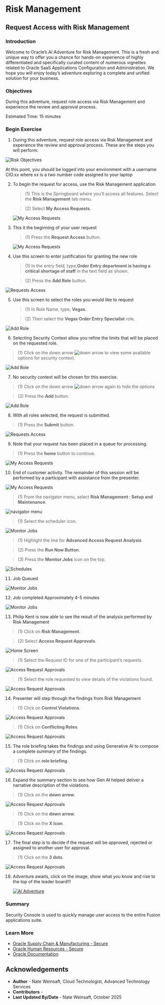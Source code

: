 # Risk Management

## **Request Access with Risk Management**

### **Introduction**

Welcome to Oracle’s AI Adventure for Risk Management.  This is a fresh and unique way to offer you a chance for hands-on experience of highly differentiated and specifically curated content of numerous vignettes related to Oracle SaaS Applications Configuration and Administration. We hope you will enjoy today’s adventure exploring a complete and unified solution for your business.

### **Objectives**

During this adventure, request role access via Risk Management and experience the review and approval process.

Estimated Time: 15 minutes

### **Begin Exercise**

1. During this adventure, request role access via Risk Management and experience the review and approval process.  These are the steps you will perform:

  ![Risk Objectives](../01-risk/images/riskimage001.jpg)

  At this point, you should be logged into your environment with a username CIO.xx where xx is a two number code assigned to your laptop


2. To begin the request for access, use the Risk Management application

   > (1) This is the Springboard where you’ll access all features.  Select the **Risk Management** tab menu. <br>

   > (2) Select **My Access Requests**.

   ![My Access Requests](../01-risk/images/riskimage002.jpg)

3. This it the beginning of your user request

    > (1) Press the **Request Access** button.

    ![My Access Requests](../01-risk/images/riskimage003.jpg)

4. Use this screen to enter justification for granting the new role

    > (1) In the entry field, type,**Order Entry department is having a critical shortage of staff** in the text field as shown. <br>

    > (2) Press the **Add Role** button.

  ![Requests Access](../01-risk/images/riskimage004.jpg)

5. Use this screen to select the roles you would like to request

    > (1) In Role Name, type, **Vegas**. <br>

    > (2) Then select the **Vegas Order Entry Specialist** role.

  ![Add Role](../01-risk/images/riskimage005.jpg)

6. Selecting Security Context allow you refine the limits that will be placed on the requested role.

  > (1) Click on the down arrow ![down arrow](../01-risk/images/icon02_downarrow.png) to view some available options for security context.

  ![Add Role](../01-risk/images/riskimage006.jpg)

7. No security context will be chosen for this exercise.

  > (1) Click on the down arrow ![down arrow](../01-risk/images/icon02_downarrow.png) again to hide the options <br>

  > (2) Press the **Add** button.

  ![Add Role](../01-risk/images/riskimage007.jpg)

8. With all roles selected, the request is submitted.

  > (1) Press the **Submit** button.

  ![Requests Access](../01-risk/images/riskimage008.jpg)

9. Note that your request has been placed in a queue for processing.

  > (1) Press the **home** button to continue.

  ![My Access Requests](../01-risk/images/riskimage009.jpg)

10. End of customer activity.  The remainder of this session will be performed by a participant with assistance from the presenter.

  ![My Access Requests](../01-risk/images/riskimage010.jpg)

  > (1) From the navigator menu, select **Risk Management : Setup and Maintenance**. <br>

  ![navigator menu](../01-risk/images/riskimage011.jpg)

  > (1) Select the scheduler icon.

  ![Monitor Jobs](../01-risk/images/riskimage012.jpg)

  > (1) Highlight the line for **Advanced Access Request Analysis** <br>

  > (2) Press the **Run Now Button**. <br>

  > (3) Press the **Monitor Jobs** icon on the top.

  ![Schedules](../01-risk/images/riskimage013.jpg)

11. Job Queued

  ![Monitor Jobs](../01-risk/images/riskimage015.jpg)

12. Job completed Approximately 4-5 minutes

  ![Monitor Jobs](../01-risk/images/riskimage016.jpg)

13. Philip Kent is now able to see the result of the analysis performed by Risk Management

  > (1) Click on  **Risk Management**. <br>

  > (2) Select **Access Request Approvals**. <br>

  ![Home Screen](../01-risk/images/riskimage017.jpg)

  > (1) Select the Request ID for one of the participant’s requests. <br>

  ![Access Request Approvals](../01-risk/images/riskimage018.jpg)

  > (1) Select the role requested to view details of the violations found. <br>

  ![Access Request Approvals](../01-risk/images/riskimage019.jpg)

14. Presenter will step through the findings from Risk Management

  > (1) Click on **Control Violations**. <br>

  ![Access Request Approvals](../01-risk/images/riskimage021.jpg)

  > (1) Click on **Conflicting Roles**. <br>

  ![Access Request Approvals](../01-risk/images/riskimage022.jpg)

15. The role briefing takes the findings and using Generative AI to compose a complete summary of the findings.

  > (1) Click on **role briefing**. <br>

  ![Access Request Approvals](../01-risk/images/riskimage023.jpg)

16. Expand the summary section to see how Gen AI helped deliver a narrative description of the violations.

  > (1) Click on the **down arrow**. <br>

  ![Access Request Approvals](../01-risk/images/riskimage024.jpg)

  > (1) Click on the **down arrow**. <br>

  > (1) Click on the **X Icon**. <br>

  ![Access Request Approvals](../01-risk/images/riskimage025.jpg)

17. The final step is to decide if the request will be approved, rejected or assigned to another user for approval.

  > (1) Click on the **3 dots**. <br>

  ![Access Request Approvals](../01-risk/images/riskimage026.jpg)


18. Adventure awaits, click on the image, show what you know and rise to the top of the leader board!!!

    [![AI Adventure](../00-introduction/images/adventure-checkpoint.png)](https://apex.oracle.com/pls/apex/f?p=159406:LOGIN_TEAM:::::CC:CIOADVENTURE)

### Summary

Security Console is used to quickly manage user access to the entire Fusion applications suite.


### Learn More

* [Oracle Supply Chain & Manufacturing - Secure](https://docs.oracle.com/en/cloud/saas/supply-chain-and-manufacturing/25d/secure.html)
* [Oracle Human Resources - Secure](https://docs.oracle.com/en/cloud/saas/human-resources/25d/secure.html)
* [Oracle Documentation](http://docs.oracle.com)


## Acknowledgements
* **Author** - Nate Weinsaft, Cloud Technologist, Advanced Technology Services
* **Contributors** -
* **Last Updated By/Date** - Nate Weinsaft, October 2025
